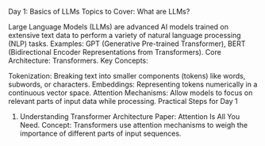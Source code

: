Day 1: Basics of LLMs
Topics to Cover:
What are LLMs?

Large Language Models (LLMs) are advanced AI models trained on extensive text data to perform a variety of natural language processing (NLP) tasks.
Examples: GPT (Generative Pre-trained Transformer), BERT (Bidirectional Encoder Representations from Transformers).
Core Architecture: Transformers.
Key Concepts:

Tokenization: Breaking text into smaller components (tokens) like words, subwords, or characters.
Embeddings: Representing tokens numerically in a continuous vector space.
Attention Mechanisms: Allow models to focus on relevant parts of input data while processing.
Practical Steps for Day 1
1. Understanding Transformer Architecture
Paper: Attention Is All You Need.
Concept: Transformers use attention mechanisms to weigh the importance of different parts of input sequences.
